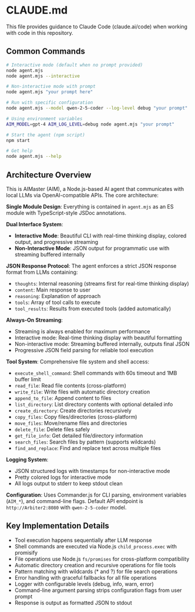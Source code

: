# CLAUDE.md

This file provides guidance to Claude Code (claude.ai/code) when working with code in this repository.

## Common Commands

```bash
# Interactive mode (default when no prompt provided)
node agent.mjs
node agent.mjs --interactive

# Non-interactive mode with prompt
node agent.mjs "your prompt here"

# Run with specific configuration
node agent.mjs --model qwen-2-5-coder --log-level debug "your prompt"

# Using environment variables
AIM_MODEL=gpt-4 AIM_LOG_LEVEL=debug node agent.mjs "your prompt"

# Start the agent (npm script)
npm start

# Get help
node agent.mjs --help
```

## Architecture Overview

This is AIMaster (AIM), a Node.js-based AI agent that communicates with local LLMs via OpenAI-compatible APIs. The core architecture:

**Single Module Design**: Everything is contained in `agent.mjs` as an ES module with TypeScript-style JSDoc annotations.

**Dual Interface System**: 
- **Interactive Mode**: Beautiful CLI with real-time thinking display, colored output, and progressive streaming
- **Non-Interactive Mode**: JSON output for programmatic use with streaming buffered internally

**JSON Response Protocol**: The agent enforces a strict JSON response format from LLMs containing:
- `thoughts`: Internal reasoning (streams first for real-time thinking display)
- `content`: Main response to user
- `reasoning`: Explanation of approach
- `tools`: Array of tool calls to execute
- `tool_results`: Results from executed tools (added automatically)

**Always-On Streaming**: 
- Streaming is always enabled for maximum performance
- Interactive mode: Real-time thinking display with beautiful formatting
- Non-interactive mode: Streaming buffered internally, outputs final JSON
- Progressive JSON field parsing for reliable tool execution

**Tool System**: Comprehensive file system and shell access:
- `execute_shell_command`: Shell commands with 60s timeout and 1MB buffer limit
- `read_file`: Read file contents (cross-platform)
- `write_file`: Write files with automatic directory creation
- `append_to_file`: Append content to files
- `list_directory`: List directory contents with optional detailed info
- `create_directory`: Create directories recursively
- `copy_files`: Copy files/directories (cross-platform)
- `move_files`: Move/rename files and directories
- `delete_file`: Delete files safely
- `get_file_info`: Get detailed file/directory information
- `search_files`: Search files by pattern (supports wildcards)
- `find_and_replace`: Find and replace text across multiple files

**Logging System**: 
- JSON structured logs with timestamps for non-interactive mode
- Pretty colored logs for interactive mode
- All logs output to stderr to keep stdout clean

**Configuration**: Uses Commander.js for CLI parsing, environment variables (`AIM_*`), and command-line flags. Default API endpoint is `http://Arbiter2:8080` with `qwen-2-5-coder` model.

## Key Implementation Details

- Tool execution happens sequentially after LLM response
- Shell commands are executed via Node.js `child_process.exec` with promisify
- File operations use Node.js `fs/promises` for cross-platform compatibility
- Automatic directory creation and recursive operations for file tools
- Pattern matching with wildcards (* and ?) for file search operations
- Error handling with graceful fallbacks for all file operations
- Logger with configurable levels (debug, info, warn, error)
- Command-line argument parsing strips configuration flags from user prompt
- Response is output as formatted JSON to stdout